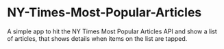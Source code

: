 # NY-Times-Most-Popular-Articles
A simple app to hit the NY Times Most Popular Articles API and show a list of articles, that shows details when items on the list are tapped.
